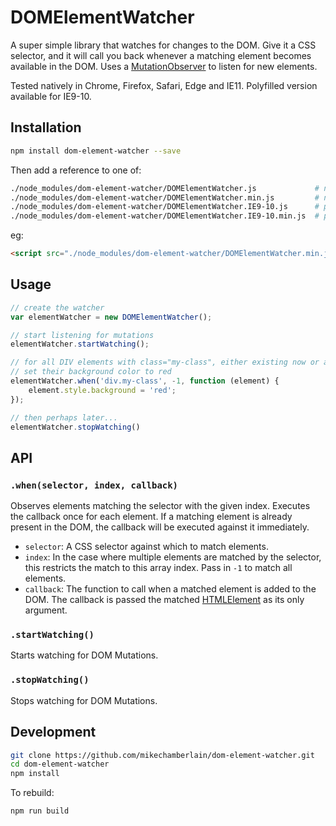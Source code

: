 # DOMElementWatcher

A super simple library that watches for changes to the DOM. Give it a CSS selector, and it will call you back whenever a matching element
becomes available in the DOM. 
Uses a [MutationObserver](https://developer.mozilla.org/en/docs/Web/API/MutationObserver) to listen for new elements. 

Tested natively in Chrome, Firefox, Safari, Edge and IE11.  Polyfilled version available for IE9-10.

## Installation

```bash
npm install dom-element-watcher --save
```

Then add a reference to one of:

```bash
./node_modules/dom-element-watcher/DOMElementWatcher.js             # native (~4KB)
./node_modules/dom-element-watcher/DOMElementWatcher.min.js         # native, minified (<1KB)
./node_modules/dom-element-watcher/DOMElementWatcher.IE9-10.js      # polyfilled for old IE (~24KB)
./node_modules/dom-element-watcher/DOMElementWatcher.IE9-10.min.js  # polyfilled for old IE, minified (~7KB)
```

eg:

```html
<script src="./node_modules/dom-element-watcher/DOMElementWatcher.min.js"></script>
```

## Usage

```javascript
// create the watcher
var elementWatcher = new DOMElementWatcher();

// start listening for mutations
elementWatcher.startWatching();

// for all DIV elements with class="my-class", either existing now or added to the DOM in the future, 
// set their background color to red
elementWatcher.when('div.my-class', -1, function (element) {
    element.style.background = 'red';
});

// then perhaps later...
elementWatcher.stopWatching()

```

## API

### `.when(selector, index, callback)`

Observes elements matching the selector with the given index. Executes the callback once for each element.
If a matching element is already present in the DOM, the callback will be executed against it immediately.

- `selector`: A CSS selector against which to match elements.
- `index`: In the case where multiple elements are matched by the selector, this restricts the match to this array index. Pass in `-1` to match all elements.
- `callback`: The function to call when a matched element is added to the DOM. The callback is passed the matched 
[HTMLElement](https://developer.mozilla.org/en/docs/Web/API/HTMLElement) as its only argument.

### `.startWatching()`

Starts watching for DOM Mutations. 

### `.stopWatching()`

Stops watching for DOM Mutations.

## Development

```bash
git clone https://github.com/mikechamberlain/dom-element-watcher.git
cd dom-element-watcher
npm install
```

To rebuild:

```bash
npm run build
```